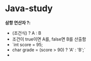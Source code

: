 # Java-study

**삼항 연산자 ?:**
- (조건식) ? A : B 
- 조건이 true이면 A를, false면 B를 산출함
- `int score = 95;
- char grade = (score > 90) ? 'A' : 'B';`
- 

